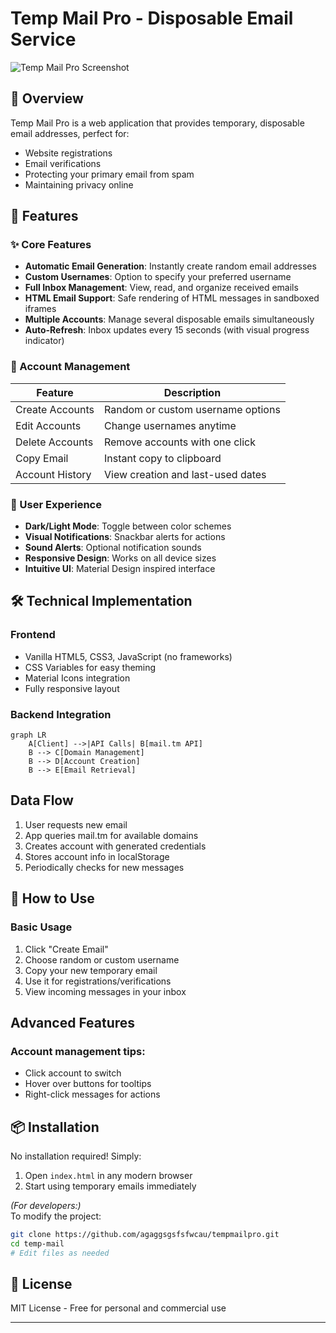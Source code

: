 # Temp Mail Pro - Disposable Email Service

![Temp Mail Pro Screenshot](https://via.placeholder.com/800x400?text=Temp+Mail+Screenshot)

## 🌟 Overview
Temp Mail Pro is a web application that provides temporary, disposable email addresses, perfect for:
- Website registrations
- Email verifications
- Protecting your primary email from spam
- Maintaining privacy online

## 🚀 Features

### ✨ Core Features
- **Automatic Email Generation**: Instantly create random email addresses
- **Custom Usernames**: Option to specify your preferred username
- **Full Inbox Management**: View, read, and organize received emails
- **HTML Email Support**: Safe rendering of HTML messages in sandboxed iframes
- **Multiple Accounts**: Manage several disposable emails simultaneously
- **Auto-Refresh**: Inbox updates every 15 seconds (with visual progress indicator)

### 🔐 Account Management
| Feature | Description |
|---------|-------------|
| Create Accounts | Random or custom username options |
| Edit Accounts | Change usernames anytime |
| Delete Accounts | Remove accounts with one click |
| Copy Email | Instant copy to clipboard |
| Account History | View creation and last-used dates |

### 🎨 User Experience
- **Dark/Light Mode**: Toggle between color schemes
- **Visual Notifications**: Snackbar alerts for actions
- **Sound Alerts**: Optional notification sounds
- **Responsive Design**: Works on all device sizes
- **Intuitive UI**: Material Design inspired interface

## 🛠️ Technical Implementation

### Frontend
- Vanilla HTML5, CSS3, JavaScript (no frameworks)
- CSS Variables for easy theming
- Material Icons integration
- Fully responsive layout

### Backend Integration
```mermaid
graph LR
    A[Client] -->|API Calls| B[mail.tm API]
    B --> C[Domain Management]
    B --> D[Account Creation]
    B --> E[Email Retrieval]
```

## Data Flow
1. User requests new email
2. App queries mail.tm for available domains
3. Creates account with generated credentials
4. Stores account info in localStorage
5. Periodically checks for new messages

## 📖 How to Use

### Basic Usage
1. Click "Create Email"
2. Choose random or custom username
3. Copy your new temporary email
4. Use it for registrations/verifications
5. View incoming messages in your inbox

## Advanced Features

### Account management tips:
- Click account to switch
- Hover over buttons for tooltips
- Right-click messages for actions

## 📦 Installation
No installation required! Simply:
1. Open `index.html` in any modern browser
2. Start using temporary emails immediately

*(For developers:)*  
To modify the project:
```bash
git clone https://github.com/agaggsgsfsfwcau/tempmailpro.git
cd temp-mail
# Edit files as needed
```

## 📜 License
MIT License - Free for personal and commercial use

---
